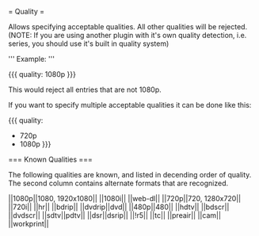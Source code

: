 = Quality =

Allows specifying acceptable qualities. All other qualities will be rejected. (NOTE: If you are using another plugin with it's own quality detection, i.e. series, you should use it's built in quality system)

''' Example: '''

{{{
quality: 1080p
}}}

This would reject all entries that are not 1080p.

If you want to specify multiple acceptable qualities it can be done like this:

{{{
quality:
  - 720p
  - 1080p
}}}


=== Known Qualities ===

The following qualities are known, and listed in decending order of quality. The second column contains alternate formats that are recognized.

||1080p||1080, 1920x1080||
||1080i||
||web-dl||
||720p||720, 1280x720||
||720i||
||hr||
||bdrip||
||dvdrip||dvd||
||480p||480||
||hdtv||
||bdscr||
||dvdscr||
||sdtv||pdtv||
||dsr||dsrip||
||!r5||
||tc||
||preair||
||cam||
||workprint||